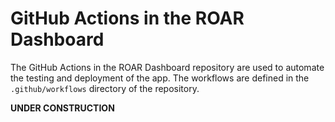 # GitHub Actions in the ROAR Dashboard
The GitHub Actions in the ROAR Dashboard repository are used to automate the testing and deployment of the app. The workflows are defined in the `.github/workflows` directory of the repository.

**UNDER CONSTRUCTION**